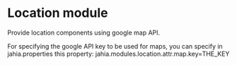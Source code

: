 # Location module
Provide location components using google map API.

For specifying the google API key to be used for maps, you can specify in jahia.properties this property:
jahia.modules.location.attr.map.key=THE_KEY
